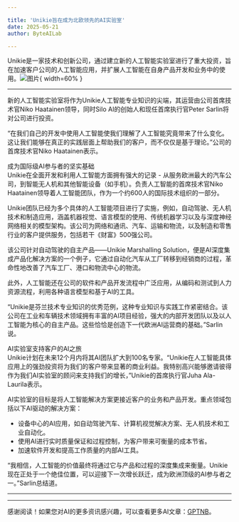 ```yaml
---

title: 'Unikie旨在成为北欧领先的AI实验室'
date: 2025-05-21
author: ByteAILab

---
```


Unikie是一家技术和创新公司，通过建立新的人工智能实验室进行了重大投资，旨在加速客户公司的人工智能应用，并扩展人工智能在自身产品开发和业务中的使用。![图片](https://ai-techpark.com/wp-content/uploads/Unikie-aims.jpg){ width=60% }

---
新的人工智能实验室将作为Unikie人工智能专业知识的尖端，其运营由公司首席技术官Niko Haatainen领导，同时Silo AI的创始人和现任首席执行官Peter Sarlin将对公司进行投资。

“在我们自己的开发中使用人工智能使我们理解了人工智能究竟带来了什么变化。这让我们能够在真正的实践层面上帮助我们的客户，而不仅仅是基于理论。”公司的首席技术官Niko Haatainen表示。

成为国际级AI参与者的坚实基础  
Unikie在全面开发和利用人工智能方面拥有强大的记录 - 从服务欧洲最大的汽车公司，到智能无人机和其他智能设备（如手机）。负责人工智能的首席技术官Niko Haatainen领导着人工智能团队，作为一个约600人的国际技术组织的一部分。

Unikie团队已经为多个具体的人工智能项目进行了实施，例如，自动驾驶、无人机技术和制造应用，涵盖机器视觉、语言模型的使用、传统机器学习以及与深度神经网络相关的模型架构。该公司为网络和通讯、汽车、运输和物流，以及制造和零售行业的客户提供服务，包括若干《财富》500强公司。

该公司针对自动驾驶的自主产品——Unikie Marshalling Solution，便是AI深度集成产品化解决方案的一个例子，它通过自动化汽车从工厂转移到经销商的过程，革命性地改善了汽车工厂、港口和物流中心的物流。

此外，人工智能还在公司的软件和产品开发流程中广泛应用，从编码和测试到人力资源流程，利用各种语言模型和基于AI的工具。

“Unikie是芬兰技术专业知识的优秀范例，这种专业知识与实践工作紧密结合。该公司在工业和车辆技术领域拥有丰富的AI项目经验，强大的内部开发团队以及以人工智能为核心的自主产品。这些恰恰是创造下一代欧洲AI运营商的基础。”Sarlin说。

AI实验室支持客户的AI之旅  
Unikie计划在未来12个月内将其AI团队扩大到100名专家。“Unikie在人工智能具体应用上的强劲投资将为我们的客户带来显著的商业利益。我特别高兴能够邀请彼得作为我们AI实验室的顾问来支持我们的增长，”Unikie的首席执行官Juha Ala-Laurila表示。

AI实验室的目标是将人工智能解决方案更接近客户的业务和产品开发。重点领域包括以下AI驱动的解决方案：

- 设备中心的AI应用，如自动驾驶汽车、计算机视觉解决方案、无人机技术和工业自动化。
- 使用AI进行实时质量保证和过程控制，为客户带来可衡量的成本节省。
- 加速软件开发和提高工作质量的内部AI工具。

“我相信，人工智能的价值最终将通过它与产品和过程的深度集成来衡量。Unikie现在正处于一个绝佳位置，可以迎接下一次增长跃迁，成为欧洲顶级的AI参与者之一。”Sarlin总结道。

---
---
感谢阅读！如果您对AI的更多资讯感兴趣，可以查看更多AI文章：[GPTNB](https://gptnb.com)。